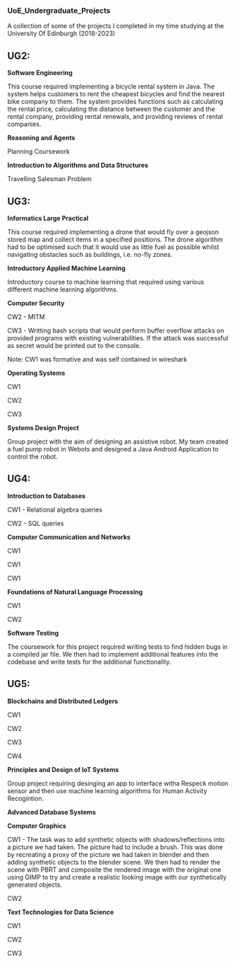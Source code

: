 ### UoE_Undergraduate_Projects
A collection of some of the projects I completed in my time studying at the University Of Edinburgh (2018-2023)

## UG2:

**Software Engineering**

This course required implementing a bicycle rental system in Java. The system helps customers to rent the cheapest bicycles and find the nearest bike company to them. The system provides functions such as calculating the rental price, calculating the distance between the customer and the rental company, providing rental renewals, and providing reviews of rental companies.

**Reasoning and Agents**

Planning Coursework

**Introduction to Algorithms and Data Structures**

Travelling Salesman Problem

## UG3:

**Informatics Large Practical**

This course required implementing a drone that would fly over a geojson stored map and collect items in a specified positions. The drone algorithm had to be optimised such that it would use as little fuel as possible whilst navigating obstacles such as buildings, i.e. no-fly zones.

**Introductory Applied Machine Learning**

Introductory course to machine learning that required using various different machine learning algorithms.

**Computer Security**

CW2 - MITM

CW3 - Writting bash scripts that would perform buffer overflow attacks on provided programs with existing vulnerabilities. If the attack was successful as secret would be printed out to the console.

Note: CW1 was formative and was self contained in wireshark

**Operating Systems**

CW1

CW2

CW3

**Systems Design Project**

Group project with the aim of designing an assistive robot. My team created a fuel pump robot in Webots and designed a Java Android Application to control the robot.

## UG4:

**Introduction to Databases**

CW1 - Relational algebra queries

CW2 - SQL queries

**Computer Communication and Networks**

CW1

CW1

CW1

**Foundations of Natural Language Processing**

CW1

CW2

**Software Testing**

The coursework for this project required writing tests to find hidden bugs in a compiled jar file. We then had to implement additional features into the codebase and write tests for the additional functionality.

## UG5:

**Blockchains and Distributed Ledgers**

CW1

CW2

CW3

CW4

**Principles and Design of IoT Systems**

Group project requiring desinging an app to interface witha Respeck motion sensor and then use machine learning algorithms for Human Activity Recogintion.

**Advanced Database Systems**

**Computer Graphics**

CW1 - The task was to add synthetic objects with shadows/reflections into a picture we had taken. The picture had to include a brush. This was done by recreating a proxy of the picture we had taken in blender and then adding synthetic objects to the blender scene. We then had to render the scene with PBRT and composite the rendered image with the original one using GIMP to try and create a realistic looking image with our synthetically generated objects.

CW2

**Text Technologies for Data Science**

CW1

CW2

CW3




